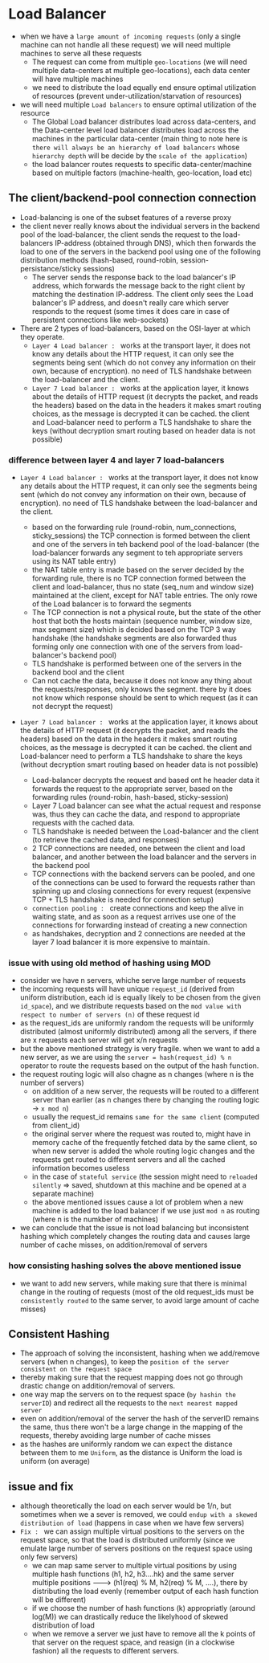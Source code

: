 # Load Balancer
- when we have a `large amount of incoming requests` (only a single machine can not handle all these request) we will need multiple machines to serve all these requests
    - The request can come from multiple `geo-locations` (we will need multiple data-centers at multiple geo-locations), each data center will have multiple machines
    - we need to distribute the load equally end ensure optimal utilization of resources (prevent under-utilization/starvation of resources)
- we will need multiple `Load balancers` to ensure optimal utilization of the resource
    - The Global Load balancer distributes load across data-centers, and the Data-center level load balancer distributes load across the machines in the particular data-center (main thing to note here is `there will always be an hierarchy of load balancers` whose `hierarchy depth` will be decide by the `scale of the application`)
    - the load balancer routes requests to specific data-center/machine based on multiple factors (machine-health, geo-location, load etc)

## The client/backend-pool connection connection
- Load-balancing is one of the subset features of a reverse proxy
- the client never really knows about the individual servers in the backend pool of the load-balancer, the client sends the request to the load-balancers IP-address (obtained through DNS), which then forwards the load to one of the servers in the backend pool using one of the following distribution methods (hash-based, round-robin, session-persistance/sticky sessions)
    - The server sends the response back to the load balancer's IP address, which forwards the message back to the right client by matching the destination IP-address. The client only sees the Load balancer's IP address, and doesn't really care which server responds to the request (some times it does care in case of persistent connections like web-sockets)
- There are 2 types of load-balancers, based on the OSI-layer at which they operate.
    - `Layer 4 Load balancer : ` works at the transport layer, it does not know any details about the HTTP request, it can only see the segments being sent (which do not convey any information on their own, because of encryption). no need of TLS handshake between the load-balancer and the client.
    - `Layer 7 Load balancer : ` works at the application layer, it knows about the details of HTTP request (it decrypts the packet, and reads the headers) based on the data in the headers it makes smart routing choices, as the message is decrypted it can be cached. the client and Load-balancer need to perform a TLS handshake to share the keys (without decryption smart routing based on header data is not possible)

### difference between layer 4 and layer 7 load-balancers
- `Layer 4 Load balancer : ` works at the transport layer, it does not know any details about the HTTP request, it can only see the segments being sent (which do not convey any information on their own, because of encryption). no need of TLS handshake between the load-balancer and the client.
    - based on the forwarding rule (round-robin, num_connections, sticky_sessions) the TCP connection is formed between the client and one of the servers in teh backend pool of the load-balancer (the load-balancer forwards any segment to teh appropriate servers using its NAT table entry)
    - the NAT table entry is made based on the server decided by the forwarding rule, there is no TCP connection formed between the client and load-balancer, thus no state (seq_num and window size) maintained at the client, except for NAT table entries. The only rowe of the Load balancer is to forward the segments
    - The TCP connection is not a physical route, but the state of the other host that both the hosts maintain (sequence number, window size, max segment size) which is decided based on the TCP 3 way handshake (the handshake segments are also forwarded thus forming only one connection with one of the servers from load-balancer's backend pool)
    - TLS handshake is performed between one of the servers in the backend bool and the client
    - Can not cache the data, because it does not know any thing about the requests/responses, only knows the segment. there by it does not know which response should be sent to which request (as it can not decrypt the request)
    
- `Layer 7 Load balancer : ` works at the application layer, it knows about the details of HTTP request (it decrypts the packet, and reads the headers) based on the data in the headers it makes smart routing choices, as the message is decrypted it can be cached. the client and Load-balancer need to perform a TLS handshake to share the keys (without decryption smart routing based on header data is not possible)
    - Load-balancer decrypts the request and based ont he header data it forwards the request to the appropriate server, based on the forwarding rules (round-robin, hash-based, sticky-session)
    - Layer 7 Load balancer can see what the actual request and response was, thus they can cache the data, and respond to appropriate requests with the cached data.
    - TLS handshake is needed between the Load-balancer and the client (to retrieve the cached data, and responses)
    - 2 TCP connections are needed, one between the client and load balancer, and another between the load balancer and the servers in the backend pool
    - TCP connections with the backend servers can be pooled, and one of the connections can be used to forward the requests rather than spinning up and closing connections for every request (expensive TCP + TLS handshake is needed for connection setup)
    - `connection pooling : ` create connections and keep the alive in waiting state, and as soon as a request arrives use one of the connections for forwarding instead of creating a new connection
    - as handshakes, decryption and 2 connections are needed at the layer 7 load balancer it is more expensive to maintain.

### issue with using old method of hashing using MOD
- consider we have n servers, whiche serve large number of requests
- the incoming requests will have unique `request_id` (derived from uniform distribution, each id is equally likely to be chosen from the given `id_space`), and we distribute requests based on the `mod value with respect to number of servers (n)` of these request id
- as the request_ids are uniformly random the requests will be uniformly distributed (almost uniformly distributed) among all the servers, if there are x requests each server will get x/n requests 
- but the above mentioned strategy is very fragile. when we want to add a new server, as we are using the `server = hash(request_id) % n` operator to route the requests based on the output of the hash function. 
- the request routing logic will also chagne as n changes (where n is the number of servers)
    - on addition of a new server, the requests will be routed to a different server than earlier (as n changes there by changing the routing logic -> `x mod n`)
    - usually the request_id remains `same for the same client` (computed from client_id)
    - the original server where the request was routed to, might have in memory cache of the frequently fetched data by the same client, so when new server is added the whole routing logic changes and the requests get routed to different servers and all the cached information becomes useless
    - in the case of `stateful service` (the session might need to `reloaded silently` => saved, shutdown at this machine and be opened at a separate machine)
    - the above mentioned issues cause a lot of problem when a new machine is added to the load balancer if we use just `mod n` as routing (where n is the numkber of machines)
- we can conclude that the issue is not load balancing but inconsistent hashing which completely changes the routing data and causes large number of cache misses, on addition/removal of servers

### how consisting hashing solves the above mentioned issue
- we want to add new servers, while making sure that there is minimal change in the routing of requests (most of the old request_ids must be `consistently routed` to the same server, to avoid large amount of cache misses)

## Consistent Hashing
- The approach of solving the inconsistent, hashing when we add/remove servers (when n changes), to keep the `position of the server consistent on the request space`
- thereby making sure that the request mapping does not go through drastic change on addition/removal of servers. 
- one way map the servers on to the request space (`by hashin the serverID`) and redirect all the requests to the `next nearest mapped server`
- even on addition/removal of the server the hash of the serverID remains the same, thus there won't be a large change in the mapping of the requests, thereby avoiding large number of cache misses
- as the hashes are uniformly random we can expect the distance between them to me `Uniform`, as the distance is Uniform the load is uniform (on average)

## issue and fix
- although theoretically the load on each server would be 1/n, but sometimes when we a sever is removed, we could `endup with a skewed distribution of load` (happens in case when we have few servers)
- `Fix : ` we can assign multiple virtual positions to the servers on the request space, so that the load is distributed uniformly (since we emulate large number of servers positions on the request space using only few servers)
    - we can map same server to multiple virtual positions by using multiple hash functions (h1, h2, h3....hk) and the same server multiple positions ---> (h1(req) % M, h2(req) % M, ....), there by distributing the load evenly (remember output of each hash function will be different) 
    - if we choose the number of hash functions (k) appropriatly (around log(M)) we can drastically reduce the likelyhood of skewed distribution of load  
    - when we remove a server we just have to remove all the k points of that server on the request space, and reasign (in a clockwise fashion) all the requests to different servers.


